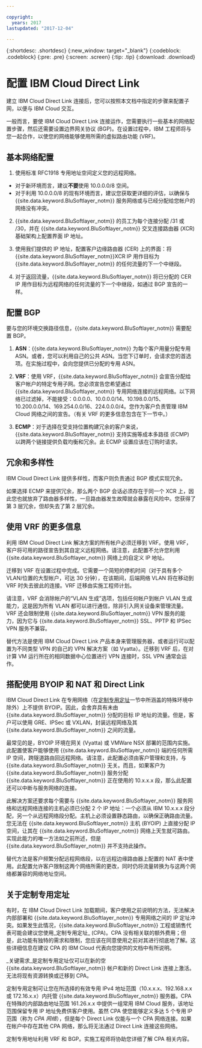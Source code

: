 ```yaml
---

copyright:
  years: 2017
lastupdated: "2017-12-04"

---
```


{:shortdesc: .shortdesc}
{:new_window: target="_blank"}
{:codeblock: .codeblock}
{:pre: .pre}
{:screen: .screen}
{:tip: .tip}
{:download: .download}

# 配置 IBM Cloud Direct Link

建立 IBM Cloud Direct Link 连接后，您可以按照本文档中指定的步骤来配置子网，以便与 IBM Cloud 交互。

一般而言，要使 IBM Cloud Direct Link 连接运作，您需要执行一些基本的网络配置步骤，然后还需要设置边界网关协议 (BGP)。在设置过程中，IBM 工程师将与您一起合作，以使您的网络能够使用所需的虚拟路由功能 (VRF)。

## 基本网络配置

1. 使用标准 RFC1918 专用地址空间定义您的远程网络。 
 * 对于新环境而言，建议**不要**使用 10.0.0.0/8 空间。 
 * 对于利用 10.0.0.0/8 的现有环境而言，建议您获取更详细的评估，以确保与 {{site.data.keyword.BluSoftlayer_notm}} 服务网络或与已经分配给您帐户的网络没有冲突。

2. {{site.data.keyword.BluSoftlayer_notm}} 的员工为每个连接分配 /31 或 /30，并在 {{site.data.keyword.BluSoftlayer_notm}} 交叉连接路由器 (XCR) 基础架构上配置界面 IP 地址。  

3. 使用我们提供的 IP 地址，配置客户边缘路由器 (CER) 上的界面：将 {{site.data.keyword.BluSoftlayer_notm}}XCR IP 用作目标为 {{site.data.keyword.BluSoftlayer_notm}} 的任何流量的下一个中继段。 

4. 对于返回流量，{{site.data.keyword.BluSoftlayer_notm}} 将已分配的 CER IP 用作目标为远程网络的任何流量的下一个中继段，如通过 BGP 宣告的一样。

## 配置 BGP

要与您的环境交换路径信息，{{site.data.keyword.BluSoftlayer_notm}} 需要配置 BGP。  

1. **ASN**：{{site.data.keyword.BluSoftlayer_notm}} 为每个客户用量分配专用 ASN。或者，您可以利用自己的公共 ASN。当您下订单时，会请求您的首选项。在实施过程中，会向您提供已分配的专用 ASN。

2. **VRF**：使用 VRF，{{site.data.keyword.BluSoftlayer_notm}} 会宣告分配给客户帐户的特定专用子网。您必须宣告您希望通过 {{site.data.keyword.BluSoftlayer_notm}} 专用网络连接的远程网络。以下网络已过滤掉，不能接受：0.0.0.0、10.0.0.0/14、10.198.0.0/15、10.200.0.0/14、169.254.0.0/16、224.0.0.0/4。您作为客户负责管理 IBM Cloud 网络之间的宣告。（有关 VRF 的更多信息包含在下一节中。）

3. **ECMP**：对于选择在受支持位置构建冗余的客户来说，{{site.data.keyword.BluSoftlayer_notm}} 支持实施等成本多路径 (ECMP) 以跨两个链接提供负载均衡和冗余。此 ECMP 设置应该在订购时请求。

## 冗余和多样性

IBM Cloud Direct Link 提供多样性，而客户则负责通过 BGP 模式实现冗余。

如果选择 ECMP 来提供冗余，那么两个 BGP 会话必须存在于同一个 XCR 上，因此您也就放弃了路由器多样性，一旦路由器发生故障就会暴露在风险中。您获得了第 3 层冗余，但却失去了第 2 层冗余。

## 使用 VRF 的更多信息

利用 IBM Cloud Direct Link 解决方案的所有帐户必须迁移到 VRF。使用 VRF，客户将可用的路径宣告到其自定义远程网络。请注意，此配置不允许您利用 {{site.data.keyword.BluSoftlayer_notm}} 网络上的自定义 IP 地址。

迁移到 VRF 在设置过程中完成。它需要一个简短的停机时间（对于具有多个 VLAN/位置的大型帐户，可达 30 分钟），在该期间，后端网络 VLAN 将在移动到 VRF 时失去彼此的连接。VRF 迁移由实施工程师计划。

请注意，VRF 会消除帐户的“VLAN 生成”选项，包括任何帐户到帐户 VLAN 生成能力，这是因为所有 VLAN 都可以进行通信，除非引入网关设备来管理流量。VRF 还会限制使用 {{site.data.keyword.BluSoftlayer_notm}} VPN 服务的能力，因为它与 {{site.data.keyword.BluSoftlayer_notm}} SSL、PPTP 和 IPSec VPN 服务不兼容。   

替代方法是使用 IBM Cloud Direct Link 产品本身来管理服务器，或者运行可以配置为不同类型 VPN 的自己的 VPN 解决方案（如 Vyatta）。迁移到 VRF 后，在对计算 VM 运行所在的相同数据中心位置进行 VPN 连接时，SSL VPN 通常会运作。

## 搭配使用 BYOIP 和 NAT 和 Direct Link
IBM Cloud Direct Link 在专用网络（在[定制专用定址](#custom-private-addressing)一节中所涵盖的特殊环境中除外）上不提供 BYOIP。因此，会舍弃具有未由 {{site.data.keyword.BluSoftlayer_notm}} 分配的目标 IP 地址的流量。但是，客户可以使用 GRE、IPSec 或 VXLAN，封装远程网络及其 {{site.data.keyword.BluSoftlayer_notm}} 之间的流量。  

最常见的是，BYOIP 环境在网关 (Vyatta) 或 VMWare NSX 部署的范围内实施。此配置使客户能够使用 {{site.data.keyword.BluSoftlayer_notm}} 端的任何所需 IP 空间，跨隧道路由回远程网络。请注意，此配置必须由客户管理和支持，与 {{site.data.keyword.BluSoftlayer_notm}} 无关。而且，如果客户为 {{site.data.keyword.BluSoftlayer_notm}} 服务分配 {{site.data.keyword.BluSoftlayer_notm}} 正在使用的 10.x.x.x 段，那么此配置还可以中断与服务网络的连接。 

此解决方案还要求每个需要与 {{site.data.keyword.BluSoftlayer_notm}} 服务网络和远程网络连接的主机必须已分配 2 个 IP 地址：一个必须从 IBM 10.x.x.x 段分配，另一个从远程网络段分配。主机上必须设置静态路由，以确保正确路由流量。您无法在 {{site.data.keyword.BluSoftlayer_notm}} 主机 (BYOIP) 上直接分配 IP 空间，让其在 {{site.data.keyword.BluSoftlayer_notm}} 网络上天生就可路由。实现此能力的唯一方法如之前所述，但是 {{site.data.keyword.BluSoftlayer_notm}} 并不支持此操作。

替代方法是客户频繁分配远程网络段，以在远程边缘路由器上配置的 NAT 表中使用。此配置允许客户限制这两个网络所需的更改，同时仍将流量转换为与这两个网络都兼容的网络地址空间。

## 关于定制专用定址

有时，在 IBM Cloud Direct Link 加载期间，客户使用之前说明的方法，无法解决内部部署和 {{site.data.keyword.BluSoftlayer_notm}} 专用网络之间的 IP 定址冲突。如果发生此情况，{{site.data.keyword.BluSoftlayer_notm}} 工程或销售代表可能会建议您使用_定制专用定址_ (CPA)。CPA 没有相关联的额外费用；但是，此功能有独特的需求和限制，您应该在同意使用之前对其进行彻底地了解。这些详细信息在建议 CPA 的 IBM Cloud 代表向您提供的文档中有所说明。 

_关键需求_是定制专用定址仅可以在新的空 {{site.data.keyword.BluSoftlayer_notm}} 帐户和新的 Direct Link 连接上激活。无法将现有资源转换或迁移到 CPA。

定制专用定制可让您在所选择的有效专用 IPv4 地址范围（10.x.x.x、192.168.x.x 或 172.16.x.x）内托管 {{site.data.keyword.BluSoftlayer_notm}} 服务器。CPA 在特殊的内部路由地址范围 161.26.x.x 中提供一组常用 IBM Cloud 服务，该地址范围保留专用 IP 地址免费供客户使用。虽然 CPA 使您能够定义多达 5 个专用 IP 范围（称为 _CPA 网络_），但是每个 Direct Link 仅能与一个 CPA 网络连接。如果在帐户中存在其他 CPA 网络，那么将无法通过 Direct Link 连接这些网络。

定制专用地址利用 VRF 和 BGP。实施工程师将协助您详细了解 CPA 相关内容。
